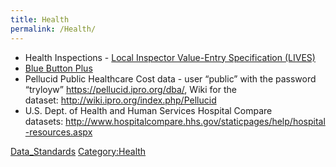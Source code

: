 ```yaml
---
title: Health
permalink: /Health/
---
```


-   Health Inspections - [Local Inspector Value-Entry Specification (LIVES)](http://www.yelp.com/healthscores)
-   [Blue Button Plus](http://bluebuttonplus.org/)
-   Pellucid Public Healthcare Cost data - user “public” with the password “tryloyw” [<https://pellucid.ipro.org/dba/>](https://pellucid.ipro.org/dba/), Wiki for the dataset: [<http://wiki.ipro.org/index.php/Pellucid>](http://wiki.ipro.org/index.php/Pellucid)
-   U.S. Dept. of Health and Human Services Hospital Compare datasets: [<http://www.hospitalcompare.hhs.gov/staticpages/help/hospital-resources.aspx>](http://www.hospitalcompare.hhs.gov/staticpages/help/hospital-resources.aspx)

[Data_Standards](/Category:Data_Standards "wikilink") [Category:Health](/Category:Health "wikilink")
